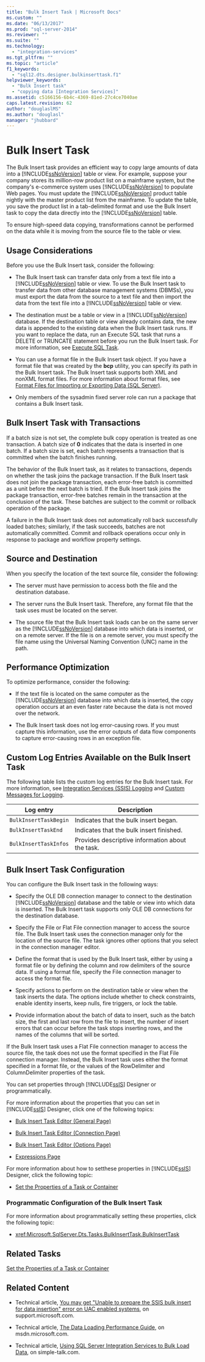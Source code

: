 ```yaml
---
title: "Bulk Insert Task | Microsoft Docs"
ms.custom: ""
ms.date: "06/13/2017"
ms.prod: "sql-server-2014"
ms.reviewer: ""
ms.suite: ""
ms.technology: 
  - "integration-services"
ms.tgt_pltfrm: ""
ms.topic: "article"
f1_keywords: 
  - "sql12.dts.designer.bulkinserttask.f1"
helpviewer_keywords: 
  - "Bulk Insert task"
  - "copying data [Integration Services]"
ms.assetid: c5166156-6b4c-4369-81ed-27c4ce7040ae
caps.latest.revision: 62
author: "douglaslMS"
ms.author: "douglasl"
manager: "jhubbard"
---
```

# Bulk Insert Task
  The Bulk Insert task provides an efficient way to copy large amounts of data into a [!INCLUDE[ssNoVersion](../../includes/ssnoversion-md.md)] table or view. For example, suppose your company stores its million-row product list on a mainframe system, but the company's e-commerce system uses [!INCLUDE[ssNoVersion](../../includes/ssnoversion-md.md)] to populate Web pages. You must update the [!INCLUDE[ssNoVersion](../../includes/ssnoversion-md.md)] product table nightly with the master product list from the mainframe. To update the table, you save the product list in a tab-delimited format and use the Bulk Insert task to copy the data directly into the [!INCLUDE[ssNoVersion](../../includes/ssnoversion-md.md)] table.  
  
 To ensure high-speed data copying, transformations cannot be performed on the data while it is moving from the source file to the table or view.  
  
## Usage Considerations  
 Before you use the Bulk Insert task, consider the following:  
  
-   The Bulk Insert task can transfer data only from a text file into a [!INCLUDE[ssNoVersion](../../includes/ssnoversion-md.md)] table or view. To use the Bulk Insert task to transfer data from other database management systems (DBMSs), you must export the data from the source to a text file and then import the data from the text file into a [!INCLUDE[ssNoVersion](../../includes/ssnoversion-md.md)] table or view.  
  
-   The destination must be a table or view in a [!INCLUDE[ssNoVersion](../../includes/ssnoversion-md.md)] database. If the destination table or view already contains data, the new data is appended to the existing data when the Bulk Insert task runs. If you want to replace the data, run an Execute SQL task that runs a DELETE or TRUNCATE statement before you run the Bulk Insert task. For more information, see [Execute SQL Task](execute-sql-task.md).  
  
-   You can use a format file in the Bulk Insert task object. If you have a format file that was created by the **bcp** utility, you can specify its path in the Bulk Insert task. The Bulk Insert task supports both XML and nonXML format files. For more information about format files, see [Format Files for Importing or Exporting Data &#40;SQL Server&#41;](../../relational-databases/import-export/format-files-for-importing-or-exporting-data-sql-server.md).  
  
-   Only members of the sysadmin fixed server role can run a package that contains a Bulk Insert task.  
  
## Bulk Insert Task with Transactions  
 If a batch size is not set, the complete bulk copy operation is treated as one transaction. A batch size of **0** indicates that the data is inserted in one batch. If a batch size is set, each batch represents a transaction that is committed when the batch finishes running.  
  
 The behavior of the Bulk Insert task, as it relates to transactions, depends on whether the task joins the package transaction. If the Bulk Insert task does not join the package transaction, each error-free batch is committed as a unit before the next batch is tried. If the Bulk Insert task joins the package transaction, error-free batches remain in the transaction at the conclusion of the task. These batches are subject to the commit or rollback operation of the package.  
  
 A failure in the Bulk Insert task does not automatically roll back successfully loaded batches; similarly, if the task succeeds, batches are not automatically committed. Commit and rollback operations occur only in response to package and workflow property settings.  
  
## Source and Destination  
 When you specify the location of the text source file, consider the following:  
  
-   The server must have permission to access both the file and the destination database.  
  
-   The server runs the Bulk Insert task. Therefore, any format file that the task uses must be located on the server.  
  
-   The source file that the Bulk Insert task loads can be on the same server as the [!INCLUDE[ssNoVersion](../../includes/ssnoversion-md.md)] database into which data is inserted, or on a remote server. If the file is on a remote server, you must specify the file name using the Universal Naming Convention (UNC) name in the path.  
  
## Performance Optimization  
 To optimize performance, consider the following:  
  
-   If the text file is located on the same computer as the [!INCLUDE[ssNoVersion](../../includes/ssnoversion-md.md)] database into which data is inserted, the copy operation occurs at an even faster rate because the data is not moved over the network.  
  
-   The Bulk Insert task does not log error-causing rows. If you must capture this information, use the error outputs of data flow components to capture error-causing rows in an exception file.  
  
## Custom Log Entries Available on the Bulk Insert Task  
 The following table lists the custom log entries for the Bulk Insert task. For more information, see [Integration Services &#40;SSIS&#41; Logging](../performance/integration-services-ssis-logging.md) and [Custom Messages for Logging](../custom-messages-for-logging.md).  
  
|Log entry|Description|  
|---------------|-----------------|  
|`BulkInsertTaskBegin`|Indicates that the bulk insert began.|  
|`BulkInsertTaskEnd`|Indicates that the bulk insert finished.|  
|`BulkInsertTaskInfos`|Provides descriptive information about the task.|  
  
## Bulk Insert Task Configuration  
 You can configure the Bulk Insert task in the following ways:  
  
-   Specify the OLE DB connection manager to connect to the destination [!INCLUDE[ssNoVersion](../../includes/ssnoversion-md.md)] database and the table or view into which data is inserted. The Bulk Insert task supports only OLE DB connections for the destination database.  
  
-   Specify the File or Flat File connection manager to access the source file. The Bulk Insert task uses the connection manager only for the location of the source file. The task ignores other options that you select in the connection manager editor.  
  
-   Define the format that is used by the Bulk Insert task, either by using a format file or by defining the column and row delimiters of the source data. If using a format file, specify the File connection manager to access the format file.  
  
-   Specify actions to perform on the destination table or view when the task inserts the data. The options include whether to check constraints, enable identity inserts, keep nulls, fire triggers, or lock the table.  
  
-   Provide information about the batch of data to insert, such as the batch size, the first and last row from the file to insert, the number of insert errors that can occur before the task stops inserting rows, and the names of the columns that will be sorted.  
  
 If the Bulk Insert task uses a Flat File connection manager to access the source file, the task does not use the format specified in the Flat File connection manager. Instead, the Bulk Insert task uses either the format specified in a format file, or the values of the RowDelimiter and ColumnDelimiter properties of the task.  
  
 You can set properties through [!INCLUDE[ssIS](../../includes/ssis-md.md)] Designer or programmatically.  
  
 For more information about the properties that you can set in [!INCLUDE[ssIS](../../includes/ssis-md.md)] Designer, click one of the following topics:  
  
-   [Bulk Insert Task Editor &#40;General Page&#41;](../general-page-of-integration-services-designers-options.md)  
  
-   [Bulk Insert Task Editor &#40;Connection Page&#41;](../bulk-insert-task-editor-connection-page.md)  
  
-   [Bulk Insert Task Editor &#40;Options Page&#41;](../bulk-insert-task-editor-options-page.md)  
  
-   [Expressions Page](../expressions/expressions-page.md)  
  
 For more information about how to setthese properties in [!INCLUDE[ssIS](../../includes/ssis-md.md)] Designer, click the following topic:  
  
-   [Set the Properties of a Task or Container](../set-the-properties-of-a-task-or-container.md)  
  
### Programmatic Configuration of the Bulk Insert Task  
 For more information about programmatically setting these properties, click the following topic:  
  
-   <xref:Microsoft.SqlServer.Dts.Tasks.BulkInsertTask.BulkInsertTask>  
  
## Related Tasks  
 [Set the Properties of a Task or Container](../set-the-properties-of-a-task-or-container.md)  
  
## Related Content  
  
-   Technical article, [You may get "Unable to prepare the SSIS bulk insert for data insertion" error on UAC enabled systems](http://go.microsoft.com/fwlink/?LinkId=233693), on support.microsoft.com.  
  
-   Technical article, [The Data Loading Performance Guide](http://go.microsoft.com/fwlink/?LinkId=233700), on msdn.microsoft.com.  
  
-   Technical article, [Using SQL Server Integration Services to Bulk Load Data](http://go.microsoft.com/fwlink/?LinkId=233701), on simple-talk.com.  
  
  